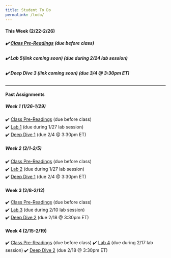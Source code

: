 ```yaml
---
title: Student To Do
permalink: /todo/
---
```

#### This Week (2/22-2/26)
##### ✔️ [Class Pre-Readings](/wk6) (due before class)
##### ✔️ Lab 5(link coming soon)  (due during 2/24 lab session)
##### ✔️ Deep Dive 3 (link coming soon) (due 3/4 @ 3:30pm ET)


---

#### Past Assignments

##### Week 1 (1/26-1/29)

✔️ [Class Pre-Readings](/wk1) (due before class)  
✔️ [Lab 1](/lab01) (due during 1/27 lab session)  
✔️ [Deep Dive 1](/dd1) (due 2/4 @ 3:30pm ET)  


##### Week 2 (2/1-2/5)
✔️ [Class Pre-Readings](/wk2) (due before class)  
✔️ [Lab 2](/lab02)  (due during 1/27 lab session)  
✔️ [Deep Dive 1](/dd1) (due 2/4 @ 3:30pm ET)  

#### Week 3 (2/8-2/12)
✔️ [Class Pre-Readings](/wk3) (due before class)  
✔️ [Lab 3](/lab03)  (due during 2/10 lab session)  
✔️ [Deep Dive 2](/dd2) (due 2/18 @ 3:30pm ET)  

#### Week 4 (2/15-2/19)
✔️ [Class Pre-Readings](/wk4) (due before class)
✔️ [Lab 4](/lab04)  (due during 2/17 lab session)
✔️ [Deep Dive 2](/dd2) (due 2/18 @ 3:30pm ET)